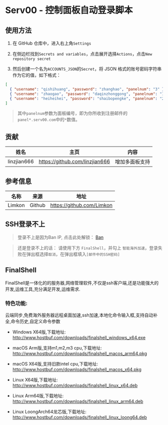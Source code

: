 # Serv00 - 控制面板自动登录脚本

## 使用方法

1. 在 GitHub 仓库中，进入右上角`Settings`

2. 在侧边栏找到`Secrets and variables`，点击展开选择`Actions`，点击`New repository secret`
    
3. 然后创建一个名为`ACCOUNTS_JSON`的`Secret`，将 JSON 格式的账号密码字符串作为它的值，如下格式：  

``` json
[  
  { "username": "qishihuang", "password": "zhanghao", "panelnum": "3" },  
  { "username": "zhaogao", "password": "daqinzhonggong", "panelnum": "1" },  
  { "username": "heiheihei", "password": "shaibopengke", "panelnum": "2" }  
]
```

> 其中`panelnum`参数为面板编号，即为你所收到注册邮件的`panel*.serv00.com`中的`*`数值。

## 贡献

|姓名|主页|内容|
| :------------: | :------------: | :------------: |
|linzjian666|https://github.com/linzjian666|增加多面板支持|

## 参考信息

|  名称 |来源|地址|
| :------------: | :------------: | :------------: |
|Limkon|Github|https://github.com/Limkon|

## SSH登录不上

> 登录不上是因为Ban IP, 点击此处解锁： [Ban](https://www.serv00.com/ip_unban/)

> 还是登录不上的话： 请使用下方 `FinalShell`，并勾上 `智能海外加速`，登录失败在弹出框选择`取消`，在弹出框填入`[邮件中的SSH密码]`

## FinalShell

FinalShell是一体化的的服务器,网络管理软件,不仅是ssh客户端,还是功能强大的开发,运维工具,充分满足开发,运维需求.

### 特色功能:

云端同步,免费海外服务器远程桌面加速,ssh加速,本地化命令输入框,支持自动补全,命令历史,自定义命令参数

- Windows X64版,下载地址: <http://www.hostbuf.com/downloads/finalshell_windows_x64.exe>

- macOS Arm版,支持m1,m2,m3 cpu,下载地址: <http://www.hostbuf.com/downloads/finalshell_macos_arm64.pkg>

- macOS X64版,支持旧款intel cpu,下载地址: <http://www.hostbuf.com/downloads/finalshell_macos_x64.pkg>

- Linux X64版,下载地址: <http://www.hostbuf.com/downloads/finalshell_linux_x64.deb>

- Linux Arm64版,下载地址: <http://www.hostbuf.com/downloads/finalshell_linux_arm64.deb>

- Linux LoongArch64龙芯版,下载地址: <http://www.hostbuf.com/downloads/finalshell_linux_loong64.deb>